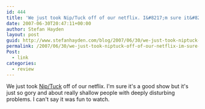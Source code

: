 ```yaml
---
id: 444
title: 'We just took Nip/Tuck off of our netflix. I&#8217;m sure it&#8217;s a good show but it&#8217;s just so gory and about really shallow people with deeply disturbing problems. I can&#8217;t say it was fun to watch.'
date: 2007-06-30T20:47:11+00:00
author: Stefan Hayden
layout: post
guid: http://www.stefanhayden.com/blog/2007/06/30/we-just-took-niptuck-off-of-our-netflix-im-sure-its-a-good-show-but-its-just-so-gory-and-about-really-shallow-people-with-deeply-disturbing-problems-i-cant-say-it-was-fun-to-watch/
permalink: /2007/06/30/we-just-took-niptuck-off-of-our-netflix-im-sure-its-a-good-show-but-its-just-so-gory-and-about-really-shallow-people-with-deeply-disturbing-problems-i-cant-say-it-was-fun-to-watch/
Post:
  - link
categories:
  - review
---
```

<p>We just took <a href="http://en.wikipedia.org/wiki/Nip/Tuck">Nip/Tuck</a> off of our netflix. I'm sure it's a good show but it's just so gory and about really shallow people with deeply disturbing problems. I can't say it was fun to watch.
</p>
